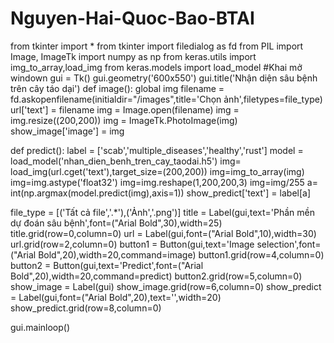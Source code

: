 # Nguyen-Hai-Quoc-Bao-BTAI
from tkinter import *
from tkinter import filedialog as fd
from PIL import Image, ImageTk
import numpy as np
from keras.utils import img_to_array,load_img
from keras.models import load_model
#Khai mở windown
gui = Tk()
gui.geometry('600x550')
gui.title('Nhận diện sâu bệnh trên cây táo dại')
def image():
    global img
    filename = fd.askopenfilename(initialdir="/images",title='Chọn ảnh',filetypes=file_type)
    url['text'] = filename
    img = Image.open(filename)
    img = img.resize((200,200))
    img = ImageTk.PhotoImage(img)
    show_image['image'] = img

def predict():
    label = ['scab','multiple_diseases','healthy','rust']
    model = load_model('nhan_dien_benh_tren_cay_taodai.h5')
    img= load_img(url.cget('text'),target_size=(200,200))
    img=img_to_array(img)
    img=img.astype('float32')
    img=img.reshape(1,200,200,3)
    img=img/255
    a= int(np.argmax(model.predict(img),axis=1))
    show_predict['text'] = label[a]


file_type = [('Tất cả file','.*'),('Ảnh','.png')]
title = Label(gui,text='Phần mền dự đoán sâu bệnh',font=("Arial Bold",30),width=25)
title.grid(row=0,column=0)
url = Label(gui,font=("Arial Bold",10),width=30)
url.grid(row=2,column=0)
button1 = Button(gui,text='Image selection',font=("Arial Bold",20),width=20,command=image)
button1.grid(row=4,column=0)
button2 = Button(gui,text='Predict',font=("Arial Bold",20),width=20,command=predict)
button2.grid(row=5,column=0)
show_image = Label(gui)
show_image.grid(row=6,column=0)
show_predict = Label(gui,font=("Arial Bold",20),text='',width=20)
show_predict.grid(row=8,column=0)

gui.mainloop()
